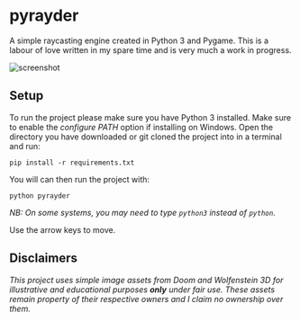 # pyrayder
A simple raycasting engine created in Python 3 and Pygame. This is a labour of love written in my spare time and is very much a work
in progress.

![screenshot](https://i.stack.imgur.com/OLiVk.png)

## Setup
To run the project please make sure you have Python 3 installed. Make sure to enable the _configure PATH_ option if installing on Windows. Open the directory you have downloaded or git cloned the project into in a terminal and run:
```
pip install -r requirements.txt
```

You will can then run the project with:
```
python pyrayder
```

_NB: On some systems, you may need to type `python3` instead of `python`._

Use the arrow keys to move.

## Disclaimers
_This project uses simple image assets from Doom and Wolfenstein 3D for illustrative and educational purposes **only** under fair use.
These assets remain property of their respective owners and I claim no ownership over them._
